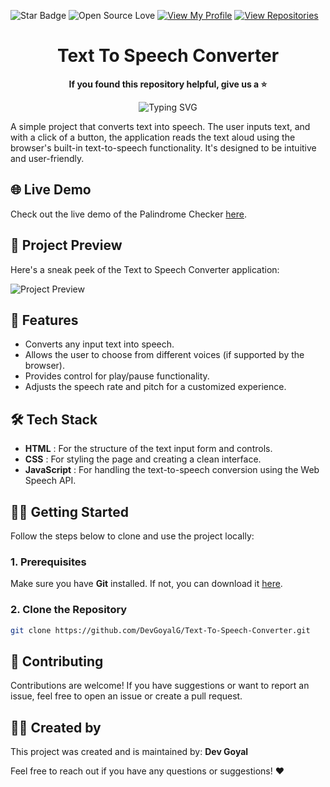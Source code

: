 ![Star Badge](https://img.shields.io/static/v1?label=%F0%9F%8C%9F&message=If%20Useful&style=style=flat&color=BC4E99)
![Open Source Love](https://badges.frapsoft.com/os/v1/open-source.svg?v=103)
[![View My Profile](https://img.shields.io/badge/View-My_Profile-green?logo=GitHub)](https://github.com/DevGoyalG)
[![View Repositories](https://img.shields.io/badge/View-My_Repositories-blue?logo=GitHub)](https://github.com/DevGoyalG?tab=repositories)


<h1 align="center"> Text To Speech Converter </h1>

<p align="center"> <b> If you found this repository helpful, give us a  ⭐️ </b> </p>
<p align="center"><img src="https://readme-typing-svg.demolab.com?font=Segoe+script&duration=1000&pause=1000&center=true&vCenter=true&random=false&width=435&lines=Goal+%3A+10+%E2%98%85" alt="Typing SVG" /></a> </p>

A simple project that converts text into speech. The user inputs text, and with a click of a button, the application reads the text aloud using the browser's built-in text-to-speech functionality. It's designed to be intuitive and user-friendly.

## 🌐 Live Demo
Check out the live demo of the Palindrome Checker [here](https://text-speech-converters.netlify.app/).

## 📸 Project Preview
Here's a sneak peek of the Text to Speech Converter application:

![Project Preview](assets/Palindrome-Checker.png)

## 🚀 Features
- Converts any input text into speech.
- Allows the user to choose from different voices (if supported by the browser).
- Provides control for play/pause functionality.
- Adjusts the speech rate and pitch for a customized experience.

## 🛠️ Tech Stack
- **HTML** : For the structure of the text input form and controls.
- **CSS** : For styling the page and creating a clean interface.
- **JavaScript** : For handling the text-to-speech conversion using the Web Speech API.

## 🧑‍💻 Getting Started

Follow the steps below to clone and use the project locally:

### 1. Prerequisites
Make sure you have **Git** installed. If not, you can download it [here](https://git-scm.com/).

### 2. Clone the Repository
```bash
git clone https://github.com/DevGoyalG/Text-To-Speech-Converter.git
```

## 🤝 Contributing
Contributions are welcome! If you have suggestions or want to report an issue, feel free to open an issue or create a pull request.

## 👨‍💻 Created by
This project was created and is maintained by:
**Dev Goyal**

Feel free to reach out if you have any questions or suggestions! ❤️
